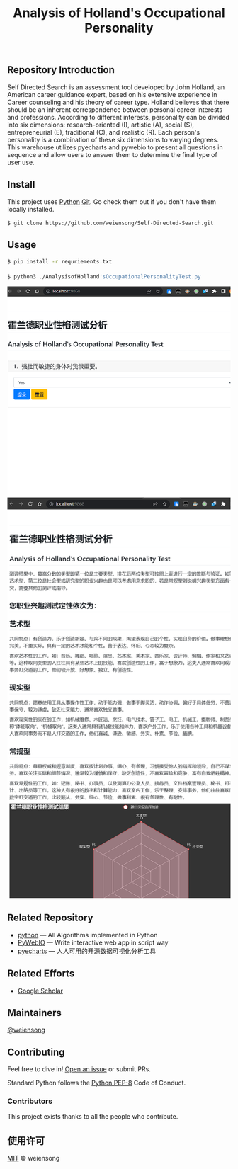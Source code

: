 <h1 align="center">Analysis of Holland's Occupational Personality</h1>

<p align="center">
<img src="https://img.shields.io/badge/python_-%3E%3D3.8-green" alt=""> <img src="https://img.shields.io/badge/license_-MIT-green" alt=""> <img src="https://img.shields.io/badge/pywebio-blue" alt=""> <img src="https://img.shields.io/badge/pyecharts-blue" alt="">  <img src="https://img.shields.io/badge/pandas-blue" alt=""> 
</p>

## Repository Introduction

Self Directed Search is an assessment tool developed by John Holland, an American career guidance expert, based on his extensive experience in Career counseling and his theory of career type. Holland believes that there should be an inherent correspondence between personal career interests and professions. According to different interests, personality can be divided into six dimensions: research-oriented (I), artistic (A), social (S), entrepreneurial (E), traditional (C), and realistic (R). Each person's personality is a combination of these six dimensions to varying degrees. This warehouse utilizes pyecharts and pywebio to present all questions in sequence and allow users to answer them to determine the final type of user use.  


## Install

This project uses [Python](https://www.python.org/) [Git](https://git-scm.com/). Go check them out if you don't have them locally installed.


```shell
$ git clone https://github.com/weiensong/Self-Directed-Search.git
```


## Usage
```sh
$ pip install -r requriements.txt

$ python3 ./AnalysisofHolland'sOccupationalPersonalityTest.py
```

![img.png](img.png)
![img_1.png](img_1.png)

## Related Repository

- [python](https://github.com/TheAlgorithms/Python) — All Algorithms implemented in Python
- [PyWebIO](https://github.com/pywebio/PyWebIO) — Write interactive web app in script way
- [pyecharts](https://github.com/pyecharts/pyecharts) — 人人可用的开源数据可视化分析工具



## Related Efforts

- [Google Scholar](https://scholar.google.com.hk/scholar?q=Analysis+of+Holland%27s+Occupational+Personality&hl=zh-CN&as_sdt=0&as_vis=1&oi=scholart)




## Maintainers

[@weiensong](https://github.com/weiensong)



## Contributing


Feel free to dive in! [Open an issue](https://github.com/weiensong/Self-Directed-Search/issues) or submit PRs.

Standard Python follows the [Python PEP-8](https://peps.python.org/pep-0008/) Code of Conduct.

### Contributors

This project exists thanks to all the people who contribute.



## 使用许可

[MIT](LICENSE) © weiensong

